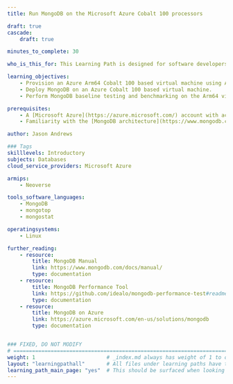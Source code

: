 ```yaml
---
title: Run MongoDB on the Microsoft Azure Cobalt 100 processors 

draft: true
cascade:
    draft: true

minutes_to_complete: 30   

who_is_this_for: This Learning Path is designed for software developers looking to migrate their MongoDB workloads to Arm-based platforms, specifically on the Microsoft Azure Cobalt 100 processors.

learning_objectives: 
    - Provision an Azure Arm64 Cobalt 100 based virtual machine using Azure console, with Ubuntu Pro 24.04 LTS as the base image.
    - Deploy MongoDB on an Azure Cobalt 100 based virtual machine.
    - Perform MongoDB baseline testing and benchmarking on the Arm64 virtual machine.

prerequisites:
    - A [Microsoft Azure](https://azure.microsoft.com/) account with access to Cobalt 100 based instances (Dpsv6). 
    - Familiarity with the [MongoDB architecture](https://www.mongodb.com/) and deployment practices on Arm64 platforms.

author: Jason Andrews

### Tags
skilllevels: Introductory
subjects: Databases
cloud_service_providers: Microsoft Azure

armips:
    - Neoverse

tools_software_languages:
    - MongoDB
    - mongotop
    - mongostat

operatingsystems:
    - Linux

further_reading:
    - resource:
        title: MongoDB Manual
        link: https://www.mongodb.com/docs/manual/
        type: documentation
    - resource:
        title: MongoDB Performance Tool
        link: https://github.com/idealo/mongodb-performance-test#readme
        type: documentation
    - resource:        
        title: MongoDB on Azure
        link: https://azure.microsoft.com/en-us/solutions/mongodb
        type: documentation


### FIXED, DO NOT MODIFY
# ================================================================================
weight: 1                       # _index.md always has weight of 1 to order correctly
layout: "learningpathall"       # All files under learning paths have this same wrapper
learning_path_main_page: "yes"  # This should be surfaced when looking for related content. Only set for _index.md of learning path content.
---
```

